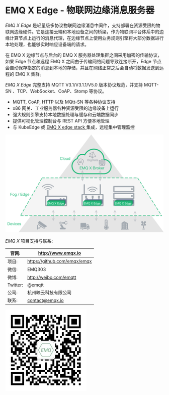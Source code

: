 # EMQ X Edge - 物联网边缘消息服务器 

*EMQ X Edge* 是轻量级多协议物联网边缘消息中间件，支持部署在资源受限的物联网边缘硬件。它是连接云端和本地设备之间的桥梁，作为物联网平台体系中的边缘计算节点上运行的消息代理，在边缘节点上使用业务规则引擎将大部分数据进行本地处理，也能够实时响应设备端的请求。 

在 EMQ X 边缘节点与后台的 EMQ X 服务器处理集群之间采用加密的传输协议，如果 Edge 节点和远程 EMQ X 之间由于传输网络问题导致连接断开，Edge 节点会自动保存指定的消息到本地的存储，并且在网络正常之后会自动将数据发送到远程的 EMQ X 集群。 

*EMQ X Edge* 完整支持 MQTT V3.1/V3.1.1/V5.0 版本协议规范，并支持 MQTT-SN 、TCP、WebSocket、CoAP、Stomp 等协议。 

  * MQTT, CoAP, HTTP 以及 MQtt-SN 等各种协议支持 
  * x86 网关、工业服务器各种资源受限的边缘设备上运行 
  * 强大规则引擎支持本地数据处理与缓存和云端数据同步 
  * 提供可视化管理控制台与 REST API 方便本地管理 
  * 与 KubeEdge 或 [ EMQ X edge stack ](https://github.com/emqx/edge-stack/blob/master/README-CN.md) 集成，远程集中管理监控 

![image](./_static/edge-overview1.png)


*EMQ X* 项目支持与联系: 

官网:      |  [ http://www.emqx.io ](http://www.emqx.io)                     
---------|-----------------------------------------------------------------
项目:      |  [ https://github.com/emqx/emqx ](https://github.com/emqx/emqx) 
微信:      |  EMQ303                                                         
微博:      |  [ http://weibo.com/emqtt ](http://weibo.com/emqtt)             
Twitter: |  @emqtt                                                         
公司:      |  杭州映云科技有限公司                                                     
联系:      |  contact@emqx.io                                                



![image](./_static/emq.jpg)
